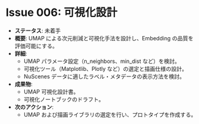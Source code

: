 # Issue 006: 可視化設計

- **ステータス**: 未着手
- **概要**: UMAP による次元削減と可視化手法を設計し、Embedding の品質を評価可能にする。
- **詳細**:
  - UMAP パラメータ設定（n_neighbors、min_dist など）を検討。
  - 可視化ツール（Matplotlib、Plotly など）の選定と描画仕様の設計。
  - NuScenes データに適したラベル・メタデータの表示方法を検討。
- **成果物**:
  - UMAP 可視化設計書。
  - 可視化ノートブックのドラフト。
- **次のアクション**:
  - UMAP および描画ライブラリの選定を行い、プロトタイプを作成する。
